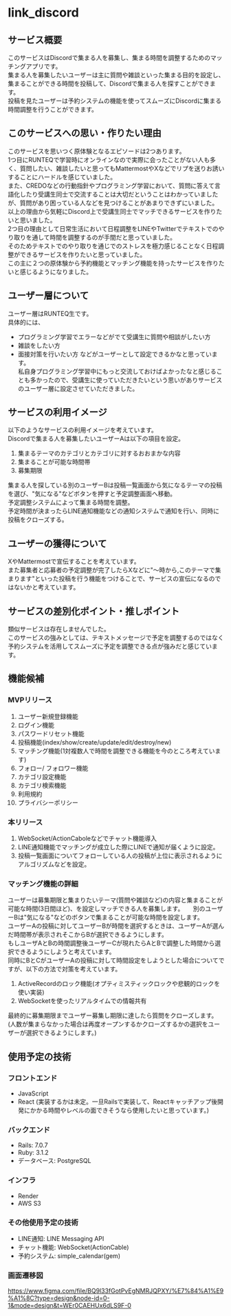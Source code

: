 # link_discord

## サービス概要
このサービスはDiscordで集まる人を募集し、集まる時間を調整するためのマッチングアプリです。  
集まる人を募集したいユーザーは主に質問や雑談といった集まる目的を設定し、集まることができる時間を投稿して、Discordで集まる人を探すことができます。  
投稿を見たユーザーは予約システムの機能を使ってスムーズにDiscordに集まる時間調整を行うことができます。

## このサービスへの思い・作りたい理由
このサービスを思いつく原体験となるエピソードは2つあります。  
1つ目にRUNTEQで学習時にオンラインなので実際に会ったことがない人も多く、質問したい、雑談したいと思ってもMattermostやXなどでリプを送りお誘いすることにハードルを感じていました。  
また、CREDOなどの行動指針やプログラミング学習において、質問に答えて言語化したり受講生同士で交流することは大切だということはわかっていましたが、質問があり困っている人などを見つけることがあまりできずにいました。  
以上の理由から気軽にDiscord上で受講生同士でマッチできるサービスを作りたいと思いました。  
2つ目の理由として日常生活において日程調整をLINEやTwitterでテキストでのやり取りを通して時間を調整するのが手間だと思っていました。  
そのためテキストでのやり取りを通じでのストレスを極力感じることなく日程調整ができるサービスを作りたいと思っていました。  
この主に２つの原体験から予約機能とマッチング機能を持ったサービスを作りたいと感じるようになりました。  

## ユーザー層について
ユーザー層はRUNTEQ生です。  
具体的には、
* プログラミング学習でエラーなどがでて受講生に質問や相談がしたい方
* 雑談をしたい方
* 面接対策を行いたい方
などがユーザーとして設定できるかなと思っています。  
私自身プログラミング学習中にもっと交流しておけばよかったなと感じることも多かったので、受講生に使っていただきたいという思いがありサービスのユーザー層に設定させていただきました。


## サービスの利用イメージ
以下のようなサービスの利用イメージを考えています。  
Discordで集まる人を募集したいユーザーAは以下の項目を設定。　　
1. 集まるテーマのカテゴリとカテゴリに対するおおまかな内容
2. 集まることが可能な時間帯
3. 募集期限  

集まる人を探している別のユーザーBは投稿一覧画面から気になるテーマの投稿を選び、"気になる"などボタンを押すと予定調整画面へ移動。  
予定調整システムによって集まる時間を調整。  
予定時間が決まったらLINE通知機能などの通知システムで通知を行い、同時に投稿をクローズする。  

## ユーザーの獲得について
XやMattermostで宣伝することを考えています。  
また募集者と応募者の予定調整が完了したらXなどに"〜時から,このテーマで集まります"といった投稿を行う機能をつけることで、サービスの宣伝になるのではないかと考えています。  

## サービスの差別化ポイント・推しポイント
類似サービスは存在しませんでした。  
このサービスの強みとしては、テキストメッセージで予定を調整するのではなく予約システムを活用してスムーズに予定を調整できる点が強みだと感じています。  

## 機能候補
### MVPリリース
1. ユーザー新規登録機能
2. ログイン機能
3. パスワードリセット機能
4. 投稿機能(index/show/create/update/edit/destroy/new)
5. マッチング機能(1対複数人で時間を調整できる機能を今のところ考えています)
6. フォロー/ フォロワー機能
7. カテゴリ設定機能
8. カテゴリ検索機能
9. 利用規約
10. プライバシーポリシー

### 本リリース
1. WebSocket/ActionCaboleなどでチャット機能導入
2. LINE通知機能でマッチングが成立した際にLINEで通知が届くように設定。
3. 投稿一覧画面についてフォローしている人の投稿が上位に表示されるようにアルゴリズムなどを設定。


### マッチング機能の詳細
ユーザーは募集期限と集まりたいテーマ(質問や雑談など)の内容と集まることが可能な時間(3日間ほど)、を設定しマッチできる人を募集します。  　
別のユーザーBは"気になる"などのボタンで集まることが可能な時間を設定します。  
ユーザーAの投稿に対してユーザーBが時間を選択するときは、ユーザーAが選んだ時間帯が表示されそこからBが選択できるようにします。  
もしユーザAとBの時間調整後ユーザーCが現れたらAとBで調整した時間から選択できるようにしようと考えています。  
同時にBとCがユーザーAの投稿に対して時間設定をしようとした場合についてですが、以下の方法で対策を考えています。  
1. ActiveRecordのロック機能(オプティミスティックロックや悲観的ロックを使い実装)
2. WebSocketを使ったリアルタイムでの情報共有  

最終的に募集期限までユーザー募集し期限に達したら質問をクローズします。  (人数が集まらなかった場合は再度オープンするかクローズするかの選択をユーザーが選択できるようにします。)  


## 使用予定の技術
### フロントエンド
* JavaScript
* React (実装するかは未定。一旦Railsで実装して、Reactキャッチアップ後開発にかかる時間やレベルの面できそうなら使用したいと思っています。)
### バックエンド
* Rails: 7.0.7
* Ruby: 3.1.2
* データベース: PostgreSQL
### インフラ
* Render
* AWS S3
### その他使用予定の技術
* LINE通知: LINE Messaging API
* チャット機能: WebSocket(ActionCable)
* 予約システム: simple_calendar(gem)

### 画面遷移図
https://www.figma.com/file/BQ9l33fGotPvEgNMRJQPXY/%E7%84%A1%E9%A1%8C?type=design&node-id=0-1&mode=design&t=WEr0CAEHUx6dLS9F-0